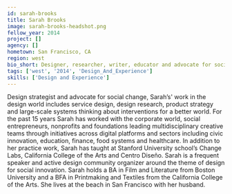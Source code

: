 ```yaml
---
id: sarah-brooks
title: Sarah Brooks
image: sarah-brooks-headshot.png
fellow_year: 2014
project: []
agency: []
hometown: San Francisco, CA
region: west
bio_short: Designer, researcher, writer, educator and advocate for social change – in particular large-scale systems change.
tags: ['west', '2014', 'Design_And_Experience']
skills: ['Design and Experience']
---
```


Design strategist and advocate for social change, Sarah’s' work in the design world includes service design, design research, product strategy and large-scale systems thinking about interventions for a better world. For the past 15 years Sarah has worked with the corporate world, social entrepreneurs, nonprofits and foundations leading multidisciplinary creative teams through initiatives across digital platforms and sectors including civic innovation, education, finance, food systems and healthcare. In addition to her practice work, Sarah has taught at Stanford University school’s Change Labs, California College of the Arts and Centro Diseño. Sarah is a frequent speaker and active design community organizer around the theme of design for social innovation. Sarah holds a BA in Film and Literature from Boston University and a BFA in Printmaking and Textiles from the California College of the Arts. She lives at the beach in San Francisco with her husband.
